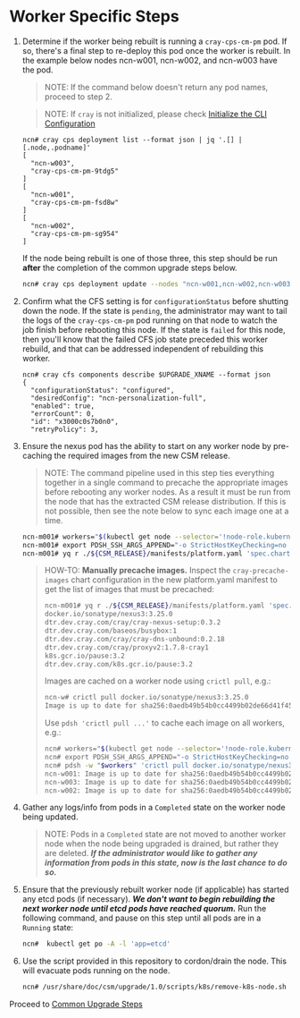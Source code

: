 # Worker Specific Steps

1. Determine if the worker being rebuilt is running a `cray-cps-cm-pm` pod.  If so, there's a final step to re-deploy
   this pod once the worker is rebuilt. In the example below nodes ncn-w001, ncn-w002, and ncn-w003 have the pod.

   > NOTE: If the command below doesn't return any pod names, proceed to step 2.

   > NOTE: If `cray` is not initialized, please check [Initialize the CLI Configuration](https://stash.us.cray.com/projects/CSM/repos/docs-csm/browse/operations/validate_csm_health.md#uas-uai-init-cli-init)

    ```text
    ncn# cray cps deployment list --format json | jq '.[] | [.node,.podname]'
    [
      "ncn-w003",
      "cray-cps-cm-pm-9tdg5"
    ]
    [
      "ncn-w001",
      "cray-cps-cm-pm-fsd8w"
    ]
    [
      "ncn-w002",
      "cray-cps-cm-pm-sg954"
    ]
    ```

    If the node being rebuilt is one of those three, this step should be run **after** the completion of the common
   upgrade steps below.

    ```bash
    ncn# cray cps deployment update --nodes "ncn-w001,ncn-w002,ncn-w003"
    ```

2. Confirm what the CFS setting is for `configurationStatus` before shutting down the node. If the state is `pending`,
   the administrator may want to tail the logs of the `cray-cps-cm-pm` pod running on that node to watch the job finish
   before rebooting this node.  If the state is `failed` for this node, then you'll know that the failed CFS job state
   preceded this worker rebuild, and that can be addressed independent of rebuilding this worker.

   ```text
   ncn# cray cfs components describe $UPGRADE_XNAME --format json
   {
     "configurationStatus": "configured",
     "desiredConfig": "ncn-personalization-full",
     "enabled": true,
     "errorCount": 0,
     "id": "x3000c0s7b0n0",
     "retryPolicy": 3,
    ```

3. Ensure the nexus pod has the ability to start on any worker node by
   pre-caching the required images from the new CSM release.

   > NOTE: The command pipeline used in this step ties everything together in a
   > single command to precache the appropriate images before rebooting any
   > worker nodes. As a result it must be run from the node that has the
   > extracted CSM release distribution. If this is not possible, then see the
   > note below to sync each image one at a time.

   ```bash
   ncn-m001# workers="$(kubectl get node --selector='!node-role.kubernetes.io/master' -o name | sed -e 's,^node/,,' | paste -sd,)"
   ncn-m001# export PDSH_SSH_ARGS_APPEND="-o StrictHostKeyChecking=no -o UserKnownHostsFile=/dev/null"
   ncn-m001# yq r ./${CSM_RELEASE}/manifests/platform.yaml 'spec.charts(name==cray-precache-images).values.cacheImages[*]' | while read image; do echo >&2 "+ caching $image"; pdsh -w "$workers" "crictl pull $image"; done
   ```

   > HOW-TO: **Manually precache images.** Inspect the `cray-precache-images`
   > chart configuration in the new platform.yaml manifest to get the list of
   > images that must be precached:
   >
   > ```bash
   > ncn-m001# yq r ./${CSM_RELEASE}/manifests/platform.yaml 'spec.charts(name==cray-precache-images).values.cacheImages[*]'
   > docker.io/sonatype/nexus3:3.25.0
   > dtr.dev.cray.com/cray/cray-nexus-setup:0.3.2
   > dtr.dev.cray.com/baseos/busybox:1
   > dtr.dev.cray.com/cray/cray-dns-unbound:0.2.18
   > dtr.dev.cray.com/cray/proxyv2:1.7.8-cray1
   > k8s.gcr.io/pause:3.2
   > dtr.dev.cray.com/k8s.gcr.io/pause:3.2
   > ```
   >
   > Images are cached on a worker node using `crictl pull`, e.g.:
   >
   > ```bash
   > ncn-w# crictl pull docker.io/sonatype/nexus3:3.25.0
   > Image is up to date for sha256:0aedb49b54b0cc4499b02de66d41f45b956f911932e733f60b436165f4cb4d2d
   > ```
   >
   > Use `pdsh 'crictl pull ...'` to cache each image on all workers, e.g.:
   >
   > ```bash
   > ncn# workers="$(kubectl get node --selector='!node-role.kubernetes.io/master' -o name | sed -e 's,^node/,,' | paste -sd,)"
   > ncn# export PDSH_SSH_ARGS_APPEND="-o StrictHostKeyChecking=no -o UserKnownHostsFile=/dev/null"
   > ncn# pdsh -w "$workers" 'crictl pull docker.io/sonatype/nexus3:3.25.0'
   > ncn-w001: Image is up to date for sha256:0aedb49b54b0cc4499b02de66d41f45b956f911932e733f60b436165f4cb4d2d
   > ncn-w003: Image is up to date for sha256:0aedb49b54b0cc4499b02de66d41f45b956f911932e733f60b436165f4cb4d2d
   > ncn-w002: Image is up to date for sha256:0aedb49b54b0cc4499b02de66d41f45b956f911932e733f60b436165f4cb4d2d
   > ```

4. Gather any logs/info from pods in a `Completed` state on the worker node being updated.

   > NOTE: Pods in a `Completed` state are not moved to another worker node when the node being upgraded is drained, but rather they are deleted.  ***If the administrator would like to gather any information from pods in this state, now is the last chance to do so.***

5. Ensure that the previously rebuilt worker node (if applicable) has started any etcd pods (if necessary).  ***We don't want to begin rebuilding the next worker node until etcd pods have reached quorum.***  Run the following command, and pause on this step until all pods are in a `Running` state:

   ```bash
   ncn#  kubectl get po -A -l 'app=etcd'
   ```

6. Use the script provided in this repository to cordon/drain the node.  This will evacuate pods running on the node.

   ```bash
   ncn# /usr/share/doc/csm/upgrade/1.0/scripts/k8s/remove-k8s-node.sh $UPGRADE_NCN
   ```

Proceed to [Common Upgrade Steps](../common/upgrade-steps.md)
